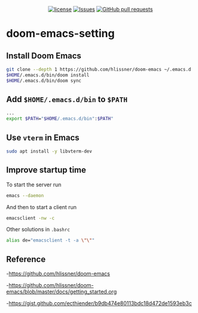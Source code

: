 <p align="center">
  <a href="https://github.com/mingyuchoo/doom-emacs-configurations/blob/main/LICENSE"><img alt="license" src="https://img.shields.io/github/license/mingyuchoo/doom-emacs-configurations"/></a>
  <a href="https://github.com/mingyuchoo/doom-emacs-setting/issues"><img alt="Issues" src="https://img.shields.io/github/issues/mingyuchoo/doom-emacs-setting?color=appveyor" /></a>
  <a href="https://github.com/mingyuchoo/doom-emacs-setting/pulls"><img alt="GitHub pull requests" src="https://img.shields.io/github/issues-pr/mingyuchoo/doom-emacs-setting?color=appveyor" /></a>
</p>

# doom-emacs-setting

## Install Doom Emacs

```bash
git clone --depth 1 https://github.com/hlissner/doom-emacs ~/.emacs.d
$HOME/.emacs.d/bin/doom install
$HOME/.emacs.d/bin/doom sync
```

## Add `$HOME/.emacs.d/bin` to `$PATH`

```bash
...
export $PATH="$HOME/.emacs.d/bin":$PATH"
```

## Use `vterm` in Emacs

```bash
sudo apt install -y libvterm-dev
```

## Improve startup time

To start the server run

```bash
emacs --daemon
```

And then to start a client run

```bash
emacsclient -nw -c
```

Other solutions in `.bashrc`

```bash
alias de="emacsclient -t -a \"\""
```

## Reference

-<https://github.com/hlissner/doom-emacs>

-<https://github.com/hlissner/doom-emacs/blob/master/docs/getting_started.org>

-<https://gist.github.com/ecthiender/b9db474e80113bdc18d472de1593eb3c>
